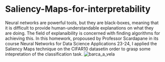# Saliency-Maps-for-interpretability

Neural networks are powerful tools, but they are black-boxes, meaning that it is difficult to provide human-understandable explanations on what they are doing. 
The field of explanaibility is concerned with finding algorithms for achieving this.
In this homework, propoused by Professor  Scardapane in its course Neural Networks for Data Science Applications 23-24, I applied the Saliency Maps technique on the CIFAR10 datasetin order to grasp some intepretation of the classification task.
![barca_a_vela](https://github.com/FedericoAlvetreti/Saliency-Maps-for-interpretability/assets/115395996/cef9c7aa-0cd5-4156-b148-90469bdf375b)
